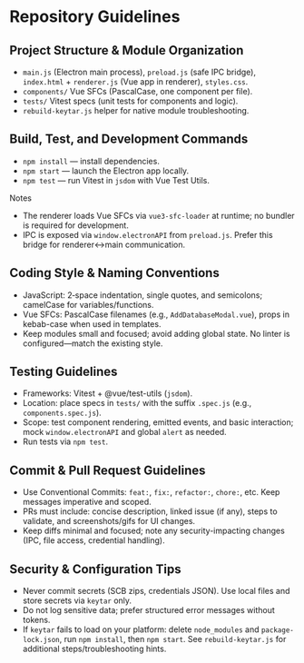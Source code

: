 # Repository Guidelines

## Project Structure & Module Organization
- `main.js` (Electron main process), `preload.js` (safe IPC bridge), `index.html` + `renderer.js` (Vue app in renderer), `styles.css`.
- `components/` Vue SFCs (PascalCase, one component per file).
- `tests/` Vitest specs (unit tests for components and logic).
- `rebuild-keytar.js` helper for native module troubleshooting.

## Build, Test, and Development Commands
- `npm install` — install dependencies.
- `npm start` — launch the Electron app locally.
- `npm test` — run Vitest in `jsdom` with Vue Test Utils.

Notes
- The renderer loads Vue SFCs via `vue3-sfc-loader` at runtime; no bundler is required for development.
- IPC is exposed via `window.electronAPI` from `preload.js`. Prefer this bridge for renderer↔main communication.

## Coding Style & Naming Conventions
- JavaScript: 2‑space indentation, single quotes, and semicolons; camelCase for variables/functions.
- Vue SFCs: PascalCase filenames (e.g., `AddDatabaseModal.vue`), props in kebab-case when used in templates.
- Keep modules small and focused; avoid adding global state. No linter is configured—match the existing style.

## Testing Guidelines
- Frameworks: Vitest + @vue/test-utils (`jsdom`).
- Location: place specs in `tests/` with the suffix `.spec.js` (e.g., `components.spec.js`).
- Scope: test component rendering, emitted events, and basic interaction; mock `window.electronAPI` and global `alert` as needed.
- Run tests via `npm test`.

## Commit & Pull Request Guidelines
- Use Conventional Commits: `feat:`, `fix:`, `refactor:`, `chore:`, etc. Keep messages imperative and scoped.
- PRs must include: concise description, linked issue (if any), steps to validate, and screenshots/gifs for UI changes.
- Keep diffs minimal and focused; note any security-impacting changes (IPC, file access, credential handling).

## Security & Configuration Tips
- Never commit secrets (SCB zips, credentials JSON). Use local files and store secrets via `keytar` only.
- Do not log sensitive data; prefer structured error messages without tokens.
- If `keytar` fails to load on your platform: delete `node_modules` and `package-lock.json`, run `npm install`, then `npm start`. See `rebuild-keytar.js` for additional steps/troubleshooting hints.
